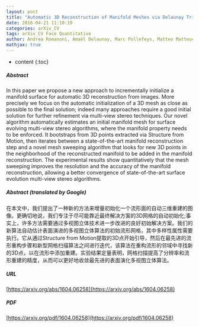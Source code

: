 ```yaml
---
layout: post
title: "Automatic 3D Reconstruction of Manifold Meshes via Delaunay Triangulation and Mesh Sweeping"
date: 2016-04-21 11:10:19
categories: arXiv_CV
tags: arXiv_CV Face Quantitative
author: Andrea Romanoni, Amaël Delaunoy, Marc Pollefeys, Matteo Matteucci
mathjax: true
---
```


* content
{:toc}

##### Abstract
In this paper we propose a new approach to incrementally initialize a manifold surface for automatic 3D reconstruction from images. More precisely we focus on the automatic initialization of a 3D mesh as close as possible to the final solution; indeed many approaches require a good initial solution for further refinement via multi-view stereo techniques. Our novel algorithm automatically estimates an initial manifold mesh for surface evolving multi-view stereo algorithms, where the manifold property needs to be enforced. It bootstraps from 3D points extracted via Structure from Motion, then iterates between a state-of-the-art manifold reconstruction step and a novel mesh sweeping algorithm that looks for new 3D points in the neighborhood of the reconstructed manifold to be added in the manifold reconstruction. The experimental results show quantitatively that the mesh sweeping improves the resolution and the accuracy of the manifold reconstruction, allowing a better convergence of state-of-the-art surface evolution multi-view stereo algorithms.

##### Abstract (translated by Google)
在本文中，我们提出了一种新的方法来增量初始化一个流形面的自动三维重建的图像。更确切地说，我们专注于尽可能靠近最终解决方案的3D网格的自动初始化;事实上，许多方法需要通过多视图立体技术进一步改进的良好初始解决方案。我们的新算法自动估计表面演进的多视图立体算法的初始流形网格，其中多样性属性需要执行。它从通过Structure from Motion提取的3D点开始引导，然后在最先进的流形重构步骤和新型网格扫描算法之间进行迭代，该算法在重构流形的邻域中寻找新的3D点，以在流形中添加重建。实验结果定量表明，网格扫描提高了分辨率和流形重建的精度，从而可以更好地收敛最先进的表面演化多视图立体算法。

##### URL
[https://arxiv.org/abs/1604.06258](https://arxiv.org/abs/1604.06258)

##### PDF
[https://arxiv.org/pdf/1604.06258](https://arxiv.org/pdf/1604.06258)

